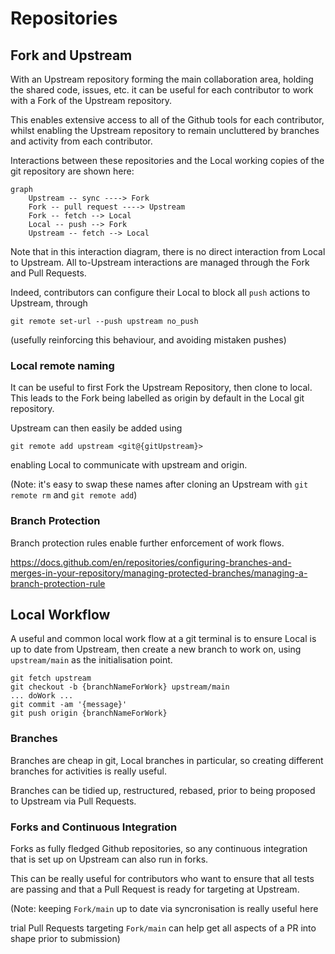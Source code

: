 # Repositories

## Fork and Upstream

With an Upstream repository forming the main collaboration area, holding the shared code, issues, etc. 
it can be useful for each contributor to work with a Fork of the Upstream repository.

This enables extensive access to all of the Github tools for each contributor, whilst 
enabling the Upstream repository to remain uncluttered by branches and activity from each contributor.

Interactions between these repositories and the Local working copies of the git repository are shown here:

```mermaid
graph
    Upstream -- sync ----> Fork
    Fork -- pull request ----> Upstream
    Fork -- fetch --> Local
    Local -- push --> Fork
    Upstream -- fetch --> Local
```

Note that in this interaction diagram, there is no direct interaction from Local to Upstream.
All to-Upstream interactions are managed through the Fork and Pull Requests.

Indeed, contributors can configure their Local to block all `push` actions to Upstream, through

`git remote set-url --push upstream no_push`

(usefully reinforcing this behaviour, and avoiding mistaken pushes)

### Local remote naming

It can be useful to first Fork the Upstream Repository, then clone to local.  
This leads to the Fork being labelled as origin by default in the Local git repository.

Upstream can then easily be added using

`git remote add upstream <git@{gitUpstream}>`

enabling Local to communicate with upstream and origin.

(Note: it's easy to swap these names after cloning an Upstream with `git remote rm` and `git remote add`)


### Branch Protection

Branch protection rules enable further enforcement of work flows.

https://docs.github.com/en/repositories/configuring-branches-and-merges-in-your-repository/managing-protected-branches/managing-a-branch-protection-rule 


## Local Workflow

A useful and common local work flow at a git terminal is to ensure Local is up to date from Upstream, then create a new branch to work on,
using `upstream/main` as the initialisation point.

```
git fetch upstream
git checkout -b {branchNameForWork} upstream/main
... doWork ...
git commit -am '{message}'
git push origin {branchNameForWork}
```

### Branches

Branches are cheap in git, Local branches in particular, so creating different branches for activities is really useful.

Branches can be tidied up, restructured, rebased, prior to being proposed to Upstream via Pull Requests.

### Forks and Continuous Integration

Forks as fully fledged Github repositories, so any continuous integration that is set up on Upstream can also run in forks.

This can be really useful for contributors who want to ensure that all tests are passing and that a Pull Request is ready for targeting at Upstream.

(Note: keeping `Fork/main` up to date via syncronisation is really useful here

trial Pull Requests targeting `Fork/main` can help get all aspects of a PR into shape prior to submission)
